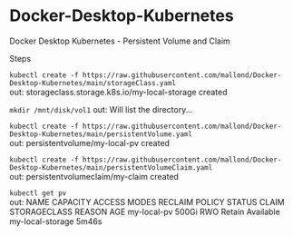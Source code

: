 # Docker-Desktop-Kubernetes
Docker Desktop Kubernetes - Persistent Volume and Claim

Steps


```kubectl create -f https://raw.githubusercontent.com/mallond/Docker-Desktop-Kubernetes/main/storageClass.yaml```  
out: storageclass.storage.k8s.io/my-local-storage created

```mkdir /mnt/disk/vol1```
out: Will list the directory...

```kubectl create -f https://raw.githubusercontent.com/mallond/Docker-Desktop-Kubernetes/main/persistentVolume.yaml```  
out: persistentvolume/my-local-pv created

```kubectl create -f https://raw.githubusercontent.com/mallond/Docker-Desktop-Kubernetes/main/persistentVolumeClaim.yaml```  
out: persistentvolumeclaim/my-claim created

```kubectl get pv```  
out: 
NAME          CAPACITY   ACCESS MODES   RECLAIM POLICY   STATUS      CLAIM   STORAGECLASS       REASON   AGE
my-local-pv   500Gi      RWO            Retain           Available           my-local-storage            5m46s





